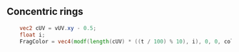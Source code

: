 ## Concentric rings
```glsl
    vec2 cUV = vUV.xy - 0.5;
    float i;
    FragColor = vec4(modf(length(cUV) * ((t / 100) % 10), i), 0, 0, color.a * alpha);
```